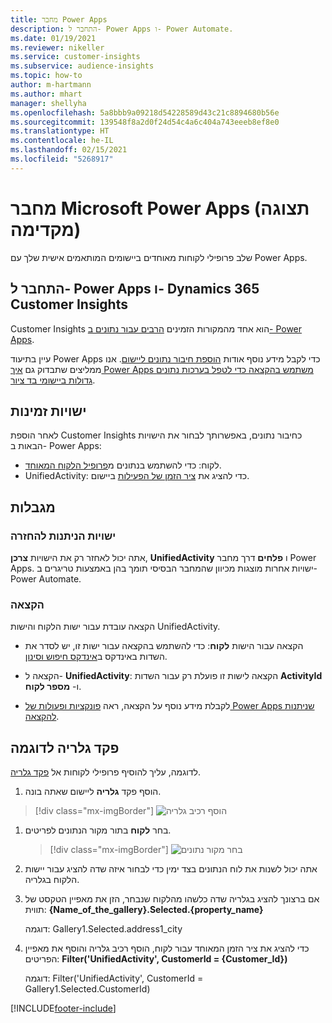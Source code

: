 ```yaml
---
title: מחבר Power Apps
description: התחבר ל- Power Apps ו- Power Automate.
ms.date: 01/19/2021
ms.reviewer: nikeller
ms.service: customer-insights
ms.subservice: audience-insights
ms.topic: how-to
author: m-hartmann
ms.author: mhart
manager: shellyha
ms.openlocfilehash: 5a8bbb9a09218d54228589d43c21c8894680b56e
ms.sourcegitcommit: 139548f8a2d0f24d54c4a6c404a743eeeb8ef8e0
ms.translationtype: HT
ms.contentlocale: he-IL
ms.lasthandoff: 02/15/2021
ms.locfileid: "5268917"
---
```

# <a name="microsoft-power-apps-connector-preview"></a>מחבר Microsoft Power Apps (תצוגה מקדימה)

שלב פרופילי לקוחות מאוחדים ביישומים המותאמים אישית שלך עם Power Apps.

## <a name="connect-power-apps-and-dynamics-365-customer-insights"></a>התחבר ל- Power Apps ו- Dynamics 365 Customer Insights

Customer Insights הוא אחד מהמקורות הזמינים [הרבים עבור נתונים ב- Power Apps](https://docs.microsoft.com/powerapps/maker/canvas-apps/working-with-data-sources).

עיין בתיעוד Power Apps כדי לקבל מידע נוסף אודות [הוספת חיבור נתונים ליישום](https://docs.microsoft.com/powerapps/maker/canvas-apps/add-data-connection). אנו ממליצים שתבדוק גם [איך Power Apps משתמש בהקצאה כדי לטפל בערכות נתונים גדולות ביישומי בד ציור](https://docs.microsoft.com/powerapps/maker/canvas-apps/delegation-overview).

## <a name="available-entities"></a>ישויות זמינות

לאחר הוספת Customer Insights כחיבור נתונים, באפשרותך לבחור את הישויות הבאות ב- Power Apps:

- לקוח: כדי להשתמש בנתונים מ[פרופיל הלקוח המאוחד](customer-profiles.md).
- UnifiedActivity: כדי להציג את [ציר הזמן של הפעילות](activities.md) ביישום.

## <a name="limitations"></a>מגבלות

### <a name="retrievable-entities"></a>ישויות הניתנות להחזרה

אתה יכול לאחזר רק את הישויות **צרכן**, **UnifiedActivity** ו **פלחים** דרך מחבר Power Apps. ישויות אחרות מוצגות מכיוון שהמחבר הבסיסי תומך בהן באמצעות טריגרים ב-Power Automate.  

### <a name="delegation"></a>הקצאה

הקצאה עובדת עבור ישות הלקוח והישות UnifiedActivity. 

- הקצאה עבור הישות **לקוח**: כדי להשתמש בהקצאה עבור ישות זו, יש לסדר את השדות באינדקס ב[אינדקס חיפוש וסינון](search-filter-index.md).  

- הקצאה ל- **UnifiedActivity**: הקצאה לישות זו פועלת רק עבור השדות **ActivityId** ו- **מספר לקוח**.  

- לקבלת מידע נוסף על הקצאה, ראה [פונקציות ופעולות של Power Apps שניתנות להקצאה](https://docs.microsoft.com/connectors/commondataservice/#power-apps-delegable-functions-and-operations-for-the-cds-for-apps). 

## <a name="example-gallery-control"></a>פקד גלריה לדוגמה

לדוגמה, עליך להוסיף פרופילי לקוחות אל [פקד גלריה](https://docs.microsoft.com/powerapps/maker/canvas-apps/add-gallery).

1. הוסף פקד **גלריה** ליישום שאתה בונה.

> [!div class="mx-imgBorder"]
> ![הוסף רכיב גלריה](media/connector-powerapps9.png "הוסף רכיב גלריה")

1. בחר **לקוח** בתור מקור הנתונים לפריטים.

    > [!div class="mx-imgBorder"]
    > ![בחר מקור נתונים](media/choose-datasource-powerapps.png "בחר מקור נתונים")

1. אתה יכול לשנות את לוח הנתונים בצד ימין כדי לבחור איזה שדה להציג עבור יישות הלקוח בגלריה.

1. אם ברצונך להציג בגלריה שדה כלשהו מהלקוח שנבחר, הזן את מאפיין הטקסט של תווית: **{Name_of_the_gallery}.Selected.{property_name}**

    דוגמה: Gallery1.Selected.address1_city

1. כדי להציג את ציר הזמן המאוחד עבור לקוח, הוסף רכיב גלריה והוסף את מאפיין הפריטים: **Filter('UnifiedActivity', CustomerId = {Customer_Id})**

    דוגמה: Filter('UnifiedActivity', CustomerId = Gallery1.Selected.CustomerId)


[!INCLUDE[footer-include](../includes/footer-banner.md)]